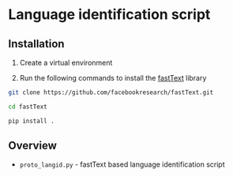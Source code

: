# Language identification script

## Installation

1) Create a virtual environment 

2) Run the following commands to install the [fastText](https://github.com/facebookresearch/fastText?tab=readme-ov-file#building-fasttext-for-python) library

```bash
git clone https://github.com/facebookresearch/fastText.git

cd fastText

pip install .
```

## Overview

* `proto_langid.py` - fastText based language identification script
